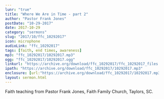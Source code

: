 ```yaml
---
lunr: "true"
title: "Where We Are in Time - part 2"
author: "Pastor Frank Jones"
postDate: "10-29-2017"
date: 2017-10-29
category: "sermons"
slug: "2017/10/ffc_10292017"
icon: microphone
audioLink: "ffc_10292017"
tags: [faith, end times, awareness]
mp3: "ffc_10292017/10292017.mp3"
ogg: "ffc_10292017/10292017.ogg"
linkurl: "https://archive.org/download/ffc_10292017/ffc_10292017_files.xml"
ipath: "https://archive.org/download/ffc_10292017/10292017.mp3"
enclosure: [url:"https://archive.org/download/ffc_10292017/10292017.mp3"]
layout: sermon.html
---
```


Faith teaching from Pastor Frank Jones, Faith Family Church, Taylors, SC.